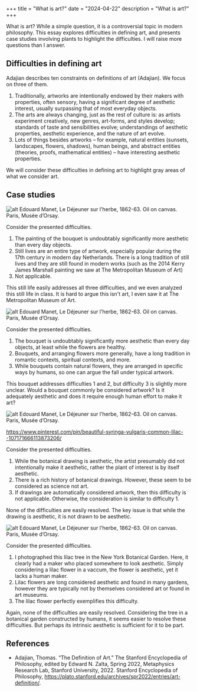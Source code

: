+++
title = "What is art?"
date = "2024-04-22"
description = "What is art?"
+++

What is art? While a simple question, it is a controversial topic in modern philosophy. This essay explores difficulties in defining art, and presents case studies involving plants to highlight the difficulties. I will raise more questions than I answer.

## Difficulties in defining art
Adajian describes ten constraints on definitions of art (Adajian). We focus on three of them.
1. Traditionally, artworks are intentionally endowed by their makers with properties, often sensory, having a significant degree of aesthetic interest, usually surpassing that of most everyday objects.
2. The arts are always changing, just as the rest of culture is: as artists experiment creatively, new genres, art-forms, and styles develop; standards of taste and sensibilities evolve; understandings of aesthetic properties, aesthetic experience, and the nature of art evolve.
3. Lots of things besides artworks – for example, natural entities (sunsets, landscapes, flowers, shadows), human beings, and abstract entities (theories, proofs, mathematical entities) – have interesting aesthetic properties.

We will consider these difficulties in defining art to highlight gray areas of what we consider art.
<!-- Contemporary definitions fall into two main categories, each dealing with the issues described above differently. The first category is conventionalist definitions, which take art’s contingent cultural features to be explanatorily fundamental. Note that conventionalist definitions may struggle with constraints 1 and 3. The second category is functional definitions, which directly consider the aesthetics of an artwork. Note that functional definitions may struggle with constraint 2. -->

## Case studies

![alt](still_life.jpg)
Edouard Manet, Le Déjeuner sur l'herbe, 1862-63. Oil on canvas. Paris, Musée d’Orsay.

Consider the presented difficulties.
1. The painting of the bouquet is undoubtably significantly more aesthetic than every day objects. 
2. Still lives are an entire type of artwork, especially popular during the 17th century in modern day Netherlands. There is a long tradition of still lives and they are still found in modern works (such as the 2014 Kerry James Marshall painting we saw at The Metropolitan Museum of Art)
3. Not applicable.

This still life easily addresses all three difficulties, and we even analyzed this still life in class. It is hard to argue this isn't art, I even saw it at The Metropolitan Museum of Art.

![alt](bouquet.jpg)
Edouard Manet, Le Déjeuner sur l'herbe, 1862-63. Oil on canvas. Paris, Musée d’Orsay.

Consider the presented difficulties.
1. The bouquet is undoubtably significantly more aesthetic than every day objects, at least while the flowers are healthy.
2. Bouquets, and arranging flowers more generally, have a long tradition in romantic contexts, spiritual contexts, and more.
3. While bouquets contain natural flowers, they are arranged in specific ways by humans, so one can argue the fall under typical artwork.

This bouquet addresses difficulties 1 and 2, but difficulty 3 is slightly more unclear. Would a bouquet commonly be considered artwork? Is it adequately aesthetic and does it require enough human effort to make it art?

![alt](botanical_drawing.jpg)
Edouard Manet, Le Déjeuner sur l'herbe, 1862-63. Oil on canvas. Paris, Musée d’Orsay.

https://www.pinterest.com/pin/beautiful-syringa-vulgaris-common-lilac--107171666113873206/

Consider the presented difficulties.
1. While the botanical drawing is aesthetic, the artist presumably did not intentionally make it aesthetic, rather the plant of interest is by itself aesthetic. 
2. There is a rich history of botanical drawings. However, these seem to be considered as science not art.
3. If drawings are automatically considered artwork, then this difficulty is not applicable. Otherwise, the consideration is similar to difficulty 1.

None of the difficulties are easily resolved. The key issue is that while the drawing is aesthetic, it is not drawn to be aesthetic.

![alt](lilac.jpg)
Edouard Manet, Le Déjeuner sur l'herbe, 1862-63. Oil on canvas. Paris, Musée d’Orsay.

Consider the presented difficulties. 
1. I photographed this lilac tree in the New York Botanical Garden. Here, it clearly had a maker who placed somewhere to look aesthetic. Simply considering a lilac flower in a vaccum, the flower is aesthetic, yet it lacks a human maker.
2. Lilac flowers are long considered aesthetic and found in many gardens, however they are typically not by themselves considered art or found in art museums.
3. The lilac flower perfectly exemplifies this difficulty.

Again, none of the difficulties are easily resolved. Considering the tree in a botanical garden constructed by humans, it seems easier to resolve these difficulties. But perhaps its intrinsic aesthetic is sufficient for it to be part.

## References
- Adajian, Thomas. “The Definition of Art.” The Stanford Encyclopedia of Philosophy, edited by Edward N. Zalta, Spring 2022, Metaphysics Research Lab, Stanford University, 2022. Stanford Encyclopedia of Philosophy, https://plato.stanford.edu/archives/spr2022/entries/art-definition/.

